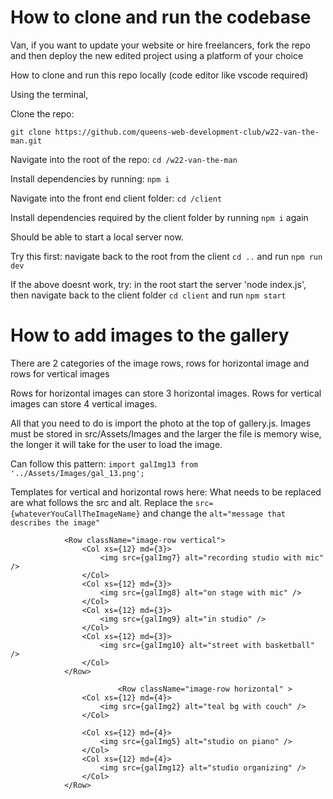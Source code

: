 # How to clone and run the codebase

Van, if you want to update your website or hire freelancers, fork the repo and then deploy the new edited project using a platform of your choice

How to clone and run this repo locally (code editor like vscode required) 

Using the terminal,

Clone the repo:

```git clone https://github.com/queens-web-development-club/w22-van-the-man.git```

Navigate into the root of the repo: ```cd /w22-van-the-man```

Install dependencies by running:  ```npm i```

Navigate into the front end client folder: ```cd /client```

Install dependencies required by the client folder by running ```npm i``` again

Should be able to start a local server now. 

Try this first: navigate back to the root from the client ```cd ..``` and run ```npm run dev```

If the above doesnt work, try: in the root start the server 'node index.js', then navigate back to the client folder ```cd client``` and run ```npm start```

# How to add images to the gallery
There are 2 categories of the image rows, rows for horizontal image and rows for vertical images

Rows for horizontal images can store 3 horizontal images. Rows for vertical images can store 4 vertical images. 

All that you need to do is import the photo at the top of gallery.js. Images must be stored in src/Assets/Images and the larger the file is memory wise, the longer it will take for the user to load the image.

Can follow this pattern: ```import galImg13 from '../Assets/Images/gal_13.png';```

Templates for vertical and horizontal rows here: What needs to be replaced are what follows the src and alt.
Replace the ```src={whateverYouCallTheImageName}``` and change the ```alt="message that describes the image"```

```
            <Row className="image-row vertical">
                <Col xs={12} md={3}>
                    <img src={galImg7} alt="recording studio with mic" />
                </Col>
                <Col xs={12} md={3}>
                    <img src={galImg8} alt="on stage with mic" />
                </Col>
                <Col xs={12} md={3}>
                    <img src={galImg9} alt="in studio" />
                </Col>
                <Col xs={12} md={3}>
                    <img src={galImg10} alt="street with basketball" />
                </Col>
            </Row>
            
                        <Row className="image-row horizontal" >
                <Col xs={12} md={4}>
                    <img src={galImg2} alt="teal bg with couch" />
                </Col>

                <Col xs={12} md={4}>
                    <img src={galImg5} alt="studio on piano" />
                </Col>
                <Col xs={12} md={4}>
                    <img src={galImg12} alt="studio organizing" />
                </Col>
            </Row>
```
